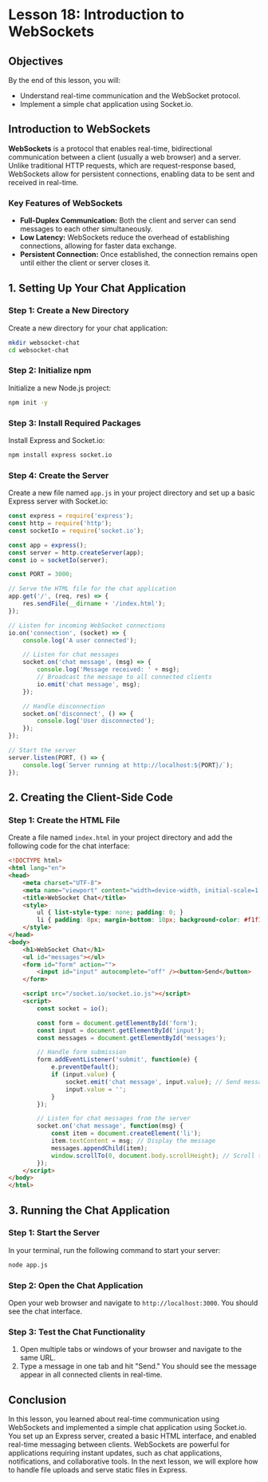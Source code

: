 # Lesson 18: Introduction to WebSockets

## Objectives
By the end of this lesson, you will:
- Understand real-time communication and the WebSocket protocol.
- Implement a simple chat application using Socket.io.

## Introduction to WebSockets

**WebSockets** is a protocol that enables real-time, bidirectional communication between a client (usually a web browser) and a server. Unlike traditional HTTP requests, which are request-response based, WebSockets allow for persistent connections, enabling data to be sent and received in real-time.

### Key Features of WebSockets

- **Full-Duplex Communication:** Both the client and server can send messages to each other simultaneously.
- **Low Latency:** WebSockets reduce the overhead of establishing connections, allowing for faster data exchange.
- **Persistent Connection:** Once established, the connection remains open until either the client or server closes it.

## 1. Setting Up Your Chat Application

### Step 1: Create a New Directory

Create a new directory for your chat application:

```bash
mkdir websocket-chat
cd websocket-chat
```

### Step 2: Initialize npm

Initialize a new Node.js project:

```bash
npm init -y
```

### Step 3: Install Required Packages

Install Express and Socket.io:

```bash
npm install express socket.io
```

### Step 4: Create the Server

Create a new file named `app.js` in your project directory and set up a basic Express server with Socket.io:

```javascript
const express = require('express');
const http = require('http');
const socketIo = require('socket.io');

const app = express();
const server = http.createServer(app);
const io = socketIo(server);

const PORT = 3000;

// Serve the HTML file for the chat application
app.get('/', (req, res) => {
    res.sendFile(__dirname + '/index.html');
});

// Listen for incoming WebSocket connections
io.on('connection', (socket) => {
    console.log('A user connected');

    // Listen for chat messages
    socket.on('chat message', (msg) => {
        console.log('Message received: ' + msg);
        // Broadcast the message to all connected clients
        io.emit('chat message', msg);
    });

    // Handle disconnection
    socket.on('disconnect', () => {
        console.log('User disconnected');
    });
});

// Start the server
server.listen(PORT, () => {
    console.log(`Server running at http://localhost:${PORT}/`);
});
```

## 2. Creating the Client-Side Code

### Step 1: Create the HTML File

Create a file named `index.html` in your project directory and add the following code for the chat interface:

```html
<!DOCTYPE html>
<html lang="en">
<head>
    <meta charset="UTF-8">
    <meta name="viewport" content="width=device-width, initial-scale=1.0">
    <title>WebSocket Chat</title>
    <style>
        ul { list-style-type: none; padding: 0; }
        li { padding: 8px; margin-bottom: 10px; background-color: #f1f1f1; }
    </style>
</head>
<body>
    <h1>WebSocket Chat</h1>
    <ul id="messages"></ul>
    <form id="form" action="">
        <input id="input" autocomplete="off" /><button>Send</button>
    </form>

    <script src="/socket.io/socket.io.js"></script>
    <script>
        const socket = io();

        const form = document.getElementById('form');
        const input = document.getElementById('input');
        const messages = document.getElementById('messages');

        // Handle form submission
        form.addEventListener('submit', function(e) {
            e.preventDefault();
            if (input.value) {
                socket.emit('chat message', input.value); // Send message to server
                input.value = '';
            }
        });

        // Listen for chat messages from the server
        socket.on('chat message', function(msg) {
            const item = document.createElement('li');
            item.textContent = msg; // Display the message
            messages.appendChild(item);
            window.scrollTo(0, document.body.scrollHeight); // Scroll to the bottom
        });
    </script>
</body>
</html>
```

## 3. Running the Chat Application

### Step 1: Start the Server

In your terminal, run the following command to start your server:

```bash
node app.js
```

### Step 2: Open the Chat Application

Open your web browser and navigate to `http://localhost:3000`. You should see the chat interface.

### Step 3: Test the Chat Functionality

1. Open multiple tabs or windows of your browser and navigate to the same URL.
2. Type a message in one tab and hit "Send." You should see the message appear in all connected clients in real-time.

## Conclusion

In this lesson, you learned about real-time communication using WebSockets and implemented a simple chat application using Socket.io. You set up an Express server, created a basic HTML interface, and enabled real-time messaging between clients. WebSockets are powerful for applications requiring instant updates, such as chat applications, notifications, and collaborative tools. In the next lesson, we will explore how to handle file uploads and serve static files in Express.
